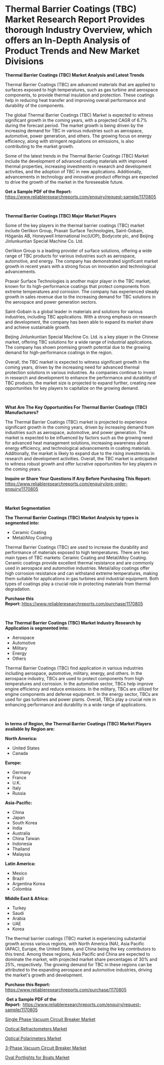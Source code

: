 <p><h1>Thermal Barrier Coatings (TBC) Market Research Report Provides thorough Industry Overview, which offers an In-Depth Analysis of Product Trends and New Market Divisions</h1></p><p><strong>Thermal Barrier Coatings (TBC) Market Analysis and Latest Trends</strong></p>
<p><p>Thermal Barrier Coatings (TBC) are advanced materials that are applied to surfaces exposed to high temperatures, such as gas turbine and aerospace components, to provide thermal insulation and protection. These coatings help in reducing heat transfer and improving overall performance and durability of the components.</p><p>The global Thermal Barrier Coatings (TBC) Market is expected to witness significant growth in the coming years, with a projected CAGR of 6.7% during the forecast period. The market growth is being driven by the increasing demand for TBC in various industries such as aerospace, automotive, power generation, and others. The growing focus on energy efficiency, along with stringent regulations on emissions, is also contributing to the market growth.</p><p>Some of the latest trends in the Thermal Barrier Coatings (TBC) Market include the development of advanced coating materials with improved thermal properties, increasing investments in research and development activities, and the adoption of TBC in new applications. Additionally, advancements in technology and innovative product offerings are expected to drive the growth of the market in the foreseeable future.</p></p>
<p><strong>Get a Sample PDF of the Report:&nbsp;</strong> <a href="https://www.reliableresearchreports.com/enquiry/request-sample/1170805">https://www.reliableresearchreports.com/enquiry/request-sample/1170805</a></p>
<p>&nbsp;</p>
<p><strong>Thermal Barrier Coatings (TBC) Major Market Players</strong></p>
<p><p>Some of the key players in the thermal barrier coatings (TBC) market include Oerlikon Group, Praxair Surface Technologies, Saint-Gobain, Höganäs AB, Honeywell International Inc(UOP), Bodycote plc, and Beijing Jinlunkuntian Special Machine Co. Ltd.</p><p>Oerlikon Group is a leading provider of surface solutions, offering a wide range of TBC products for various industries such as aerospace, automotive, and energy. The company has demonstrated significant market growth in recent years with a strong focus on innovation and technological advancements.</p><p>Praxair Surface Technologies is another major player in the TBC market, known for its high-performance coatings that protect components from extreme temperatures and corrosion. The company has experienced steady growth in sales revenue due to the increasing demand for TBC solutions in the aerospace and power generation sectors.</p><p>Saint-Gobain is a global leader in materials and solutions for various industries, including TBC applications. With a strong emphasis on research and development, the company has been able to expand its market share and achieve sustainable growth.</p><p>Beijing Jinlunkuntian Special Machine Co. Ltd. is a key player in the Chinese market, offering TBC solutions for a wide range of industrial applications. The company has shown promising growth potential due to the growing demand for high-performance coatings in the region.</p><p>Overall, the TBC market is expected to witness significant growth in the coming years, driven by the increasing need for advanced thermal protection solutions in various industries. As companies continue to invest in research and development to enhance the performance and durability of TBC products, the market size is projected to expand further, creating new opportunities for key players to capitalize on the growing demand.</p></p>
<p>&nbsp;</p>
<p><strong>What Are The Key Opportunities For Thermal Barrier Coatings (TBC) Manufacturers?</strong></p>
<p><p>The Thermal Barrier Coatings (TBC) market is projected to experience significant growth in the coming years, driven by increasing demand from industries such as aerospace, automotive, and power generation. The market is expected to be influenced by factors such as the growing need for advanced heat management solutions, increasing awareness about energy efficiency, and technological advancements in coating materials. Additionally, the market is likely to expand due to the rising investments in research and development activities. Overall, the TBC market is anticipated to witness robust growth and offer lucrative opportunities for key players in the coming years.</p></p>
<p><strong>Inquire or Share Your Questions If Any Before Purchasing This Report:</strong> <a href="https://www.reliableresearchreports.com/enquiry/pre-order-enquiry/1170805">https://www.reliableresearchreports.com/enquiry/pre-order-enquiry/1170805</a></p>
<p>&nbsp;</p>
<p><strong>Market Segmentation</strong></p>
<p><strong>The Thermal Barrier Coatings (TBC) Market Analysis by types is segmented into:</strong></p>
<p><ul><li>Ceramic Coating</li><li>Metal/Alloy Coating</li></ul></p>
<p><p>Thermal Barrier Coatings (TBC) are used to increase the durability and performance of materials exposed to high temperatures. There are two main types of TBC markets: Ceramic Coating and Metal/Alloy Coating. Ceramic coatings provide excellent thermal resistance and are commonly used in aerospace and automotive industries. Metal/alloy coatings offer high corrosion resistance and can withstand extreme temperatures, making them suitable for applications in gas turbines and industrial equipment. Both types of coatings play a crucial role in protecting materials from thermal degradation.</p></p>
<p><strong>Purchase this Report:&nbsp;</strong><a href="https://www.reliableresearchreports.com/purchase/1170805">https://www.reliableresearchreports.com/purchase/1170805</a></p>
<p>&nbsp;</p>
<p><strong>The Thermal Barrier Coatings (TBC) Market Industry Research by Application is segmented into:</strong></p>
<p><ul><li>Aerospace</li><li>Automotive</li><li>Military</li><li>Energy</li><li>Others</li></ul></p>
<p><p>Thermal Barrier Coatings (TBC) find application in various industries including aerospace, automotive, military, energy, and others. In the aerospace industry, TBCs are used to protect components from high temperatures and corrosion. In the automotive sector, TBCs help improve engine efficiency and reduce emissions. In the military, TBCs are utilized for engine components and defense equipment. In the energy sector, TBCs are used for gas turbines and power plants. Overall, TBCs play a crucial role in enhancing performance and durability in a wide range of applications.</p></p>
<p>&nbsp;</p>
<p><strong>In terms of Region, the Thermal Barrier Coatings (TBC) Market Players available by Region are:</strong></p>
<p>
    <p> <strong> North America: </strong>
        <ul>
            <li>United States</li>
            <li>Canada</li>
        </ul>
        </p> 
    <p> <strong> Europe: </strong>
        <ul>
            <li>Germany</li>
            <li>France</li>
            <li>U.K.</li>
            <li>Italy</li>
            <li>Russia</li>
        </ul>
        </p> 
    <p> <strong> Asia-Pacific: </strong>
        <ul>
            <li>China</li>
            <li>Japan</li>
            <li>South Korea</li>
            <li>India</li>
            <li>Australia</li>
            <li>China Taiwan</li>
            <li>Indonesia</li>
            <li>Thailand</li>
            <li>Malaysia</li>
        </ul>
        </p> 
    <p> <strong> Latin America: </strong>
        <ul>
            <li>Mexico</li>
            <li>Brazil</li>
            <li>Argentina Korea</li>
            <li>Colombia</li>
        </ul>
        </p> 
    <p> <strong> Middle East & Africa: </strong>
        <ul>
            <li>Turkey</li>
            <li>Saudi</li>
            <li>Arabia</li>
            <li>UAE</li>
            <li>Korea</li>
        </ul>
    </p>
    </p>
<p><p>The thermal barrier coatings (TBC) market is experiencing substantial growth across various regions, with North America (NA), Asia Pacific (APAC), Europe, the United States, and China being the key contributors to this trend. Among these regions, Asia Pacific and China are expected to dominate the market, with projected market share percentages of 30% and 25%, respectively. The growing demand for TBC in these regions can be attributed to the expanding aerospace and automotive industries, driving the market's growth and development.</p></p>
<p><strong>Purchase this Report: </strong><a href="https://www.reliableresearchreports.com/purchase/1170805">https://www.reliableresearchreports.com/purchase/1170805</a></p>
<p>&nbsp;<strong>Get a Sample PDF of the Report:&nbsp;&nbsp;</strong><a href="https://www.reliableresearchreports.com/enquiry/request-sample/1170805">https://www.reliableresearchreports.com/enquiry/request-sample/1170805</a></p>
<p><strong></strong></p>
<p><p><a href="https://view.publitas.com/reportprime-1/single-phase-vacuum-circuit-breaker-market-centers-on-aspects-such-as-market-growth-market-share-market-opportunity-and-projected-forecasts-spanning-from-2024-to-2031/">Single Phase Vacuum Circuit Breaker Market</a></p><p><a href="https://nifty-kite-d51.notion.site/Optical-Refractometers-Market-Size-Global-Industry-Overview-Market-Segmentation-and-Forecast-2024-1917cdca1e3c474a9e8739e1ea6a65f5">Optical Refractometers Market</a></p><p><a href="https://five-trouble-98a.notion.site/Optical-Polarimeters-Market-Offer-Valuable-Insights-into-Market-Size-Market-Share-Market-Trends-a-6ae3923db8134098ad7af83c186dac6f">Optical Polarimeters Market</a></p><p><a href="https://view.publitas.com/reportprime-1/3-phase-vacuum-circuit-breaker-market-size-evaluating-its-market-trends-growth-and-projections-2024-2031/">3-Phase Vacuum Circuit Breaker Market</a></p><p><a href="https://ivy-potential-64b.notion.site/Oval-Portlights-for-Boats-Market-Dynamics-2024-2031-Also-about-Its-Market-Trends-Projections-and--0e3dec8be7744c9db9bd0aa43f173969">Oval Portlights for Boats Market</a></p></p>